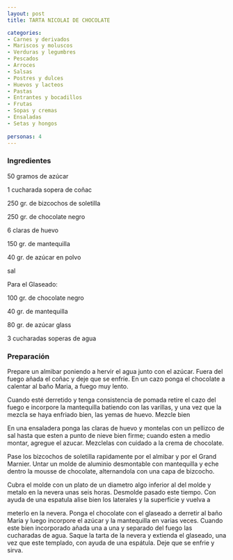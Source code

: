 ```yaml
---
layout: post
title: TARTA NICOLAI DE CHOCOLATE

categories:
- Carnes y derivados
- Mariscos y moluscos
- Verduras y legumbres
- Pescados
- Arroces
- Salsas
- Postres y dulces
- Huevos y lacteos
- Pastas
- Entrantes y bocadillos
- Frutas
- Sopas y cremas
- Ensaladas
- Setas y hongos
 
personas: 4 
---
```


<h3>Ingredientes</h3>
50 gramos de azúcar

1 cucharada sopera de coñac

250 gr. de bizcochos de soletilla

250 gr. de chocolate negro

6 claras de huevo

150 gr. de mantequilla

40 gr. de azúcar en polvo

sal

Para el Glaseado:

100 gr. de chocolate negro

40 gr. de mantequilla

80 gr. de azúcar glass

3 cucharadas soperas de agua

<h3>Preparación</h3>
Prepare un almibar poniendo a hervir el agua junto con el azúcar. Fuera del fuego añada el coñac y deje que se enfríe. En un cazo ponga el chocolate a calentar al baño Maria, a fuego muy lento.

Cuando esté derretido y tenga consistencia de pomada retire el cazo del fuego e incorpore la mantequilla batiendo con las varillas, y una vez que la mezcla se haya enfriado bien, las yemas de huevo. Mezcle bien

En una ensaladera ponga las claras de huevo y montelas con un pellizco de sal hasta que esten a punto de nieve bien firme; cuando esten a medio montar, agregue el azucar. Mezclelas con cuidado a la crema de chocolate.

Pase los bizcochos de soletilla rapidamente por el almibar y por el Grand Marnier. Untar un molde de aluminio desmontable con mantequilla y eche dentro la mousse de chocolate, alternandola con una capa de bizcocho.

Cubra el molde con un plato de un diametro algo inferior al del molde y metalo en la nevera unas seis horas. Desmolde pasado este tiempo. Con ayuda de una espatula alise bien los laterales y la superficie y vuelva a

meterlo en la nevera. Ponga el chocolate con el glaseado a derretir al baño Maria y luego incorpore el azúcar y la mantequilla en varias veces. Cuando este bien incorporado añada una a una y separado del fuego las cucharadas de agua. Saque la tarta de la nevera y extienda el glaseado, una vez que este templado, con ayuda de una espátula. Deje que se enfrie y sirva.


